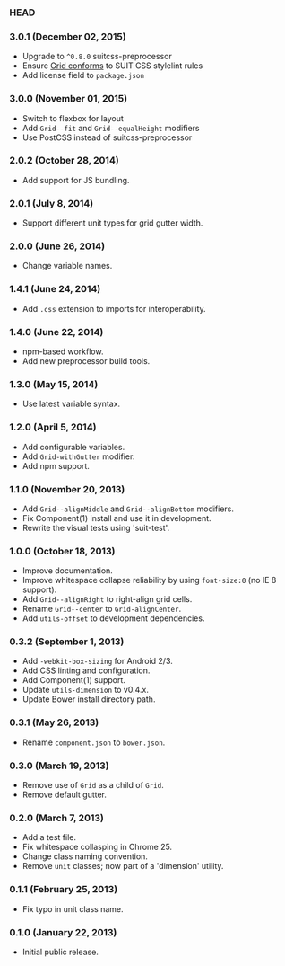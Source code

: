 ### HEAD

### 3.0.1 (December 02, 2015)

* Upgrade to `^0.8.0` suitcss-preprocessor
* Ensure [Grid conforms](https://github.com/suitcss/components-grid/commit/91a5a46daf4e7964a38ce72f29801fd8de48d451) to SUIT CSS stylelint rules
* Add license field to `package.json`

### 3.0.0 (November 01, 2015)

* Switch to flexbox for layout
* Add `Grid--fit` and `Grid--equalHeight` modifiers
* Use PostCSS instead of suitcss-preprocessor

### 2.0.2 (October 28, 2014)

* Add support for JS bundling.

### 2.0.1 (July 8, 2014)

* Support different unit types for grid gutter width.

### 2.0.0 (June 26, 2014)

* Change variable names.

### 1.4.1 (June 24, 2014)

* Add `.css` extension to imports for interoperability.

### 1.4.0 (June 22, 2014)

* npm-based workflow.
* Add new preprocessor build tools.

### 1.3.0 (May 15, 2014)

* Use latest variable syntax.

### 1.2.0 (April 5, 2014)

* Add configurable variables.
* Add `Grid-withGutter` modifier.
* Add npm support.

### 1.1.0 (November 20, 2013)

* Add `Grid--alignMiddle` and `Grid--alignBottom` modifiers.
* Fix Component(1) install and use it in development.
* Rewrite the visual tests using 'suit-test'.

### 1.0.0 (October 18, 2013)

* Improve documentation.
* Improve whitespace collapse reliability by using `font-size:0` (no IE 8 support).
* Add `Grid--alignRight` to right-align grid cells.
* Rename `Grid--center` to `Grid-alignCenter`.
* Add `utils-offset` to development dependencies.

### 0.3.2 (September 1, 2013)

* Add `-webkit-box-sizing` for Android 2/3.
* Add CSS linting and configuration.
* Add Component(1) support.
* Update `utils-dimension` to v0.4.x.
* Update Bower install directory path.

### 0.3.1 (May 26, 2013)

* Rename `component.json` to `bower.json`.

### 0.3.0 (March 19, 2013)

* Remove use of `Grid` as a child of `Grid`.
* Remove default gutter.

### 0.2.0 (March 7, 2013)

* Add a test file.
* Fix whitespace collasping in Chrome 25.
* Change class naming convention.
* Remove `unit` classes; now part of a 'dimension' utility.

### 0.1.1 (February 25, 2013)

* Fix typo in unit class name.

### 0.1.0 (January 22, 2013)

* Initial public release.
